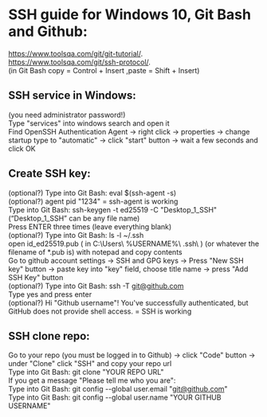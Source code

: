 # SSH guide for Windows 10, Git Bash and Github:
https://www.toolsqa.com/git/git-tutorial/. \
https://www.toolsqa.com/git/ssh-protocol/. \
(in Git Bash copy = Control + Insert ,paste = Shift + Insert)

## SSH service in Windows:
(you need administrator password!) \
Type "services" into windows search and open it \
Find OpenSSH Authentication Agent -> right click -> properties -> change startup type to "automatic" -> click "start" button -> wait a few seconds and click OK

## Create SSH key:
(optional?) Type into Git Bash: eval $(ssh-agent -s) \
(optional?) agent pid "1234" = ssh-agent is working \
Type into Git Bash: ssh-keygen -t ed25519 -C "Desktop_1_SSH" (“Desktop_1_SSH” can be any file name) \
Press ENTER three times (leave everything blank) \
(optional?) Type into Git Bash: ls -l ~/.ssh \
open id_ed25519.pub ( in C:\Users\ %USERNAME%\ .ssh\ ) (or whatever the filename of *.pub is) with notepad and copy contents \
Go to github account settings -> SSH and GPG keys -> Press "New SSH key" button -> paste key into "key" field, choose title name -> press "Add SSH Key" button \
(optional?) Type into Git Bash: ssh -T git@github.com \
Type yes and press enter \
(optional?) Hi "Github username"! You've successfully authenticated, but GitHub does not provide shell access. = SSH is working

## SSH clone repo:
Go to your repo (you must be logged in to Github) -> click "Code" button -> under "Clone" click "SSH" and copy your repo url \
Type into Git Bash: git clone "YOUR REPO URL" \
If you get a message "Please tell me who you are": \
Type into Git Bash: git config --global user.email "git@github.com" \
Type into Git Bash: git config --global user.name "YOUR GITHUB USERNAME"